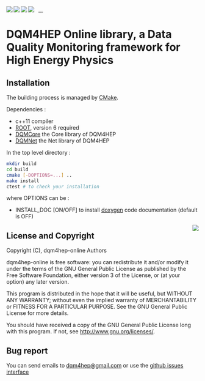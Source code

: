 <a href="https://travis-ci.org/DQM4HEP/dqm4hep-online">
  <img src="https://travis-ci.org/DQM4HEP/dqm4hep-online.svg?branch=master" align="left" /> 
</a> &nbsp;
<a href="https://scan.coverity.com/projects/dqm4hep-dqm4hep">
  <img src="https://scan.coverity.com/projects/13354/badge.svg" align="left" /> &nbsp;
</a>
<a href="http://dqm4hep.readthedocs.io/">
  <img src="https://readthedocs.org/projects/dqm4hep/badge/?version=latest" align="left" /> &nbsp;
</a>
<a href="https://dqm4hep.github.io/dqm4hep-doxygen/doxygen/dqm4hep-online/master/index.html">
  <img src="https://codedocs.xyz/doxygen/doxygen.svg" align="left"/>
</a> </br>

# DQM4HEP Online library, a Data Quality Monitoring framework for High Energy Physics

## Installation

The building process is managed by [CMake](http://cmake.org).

Dependencies :
- c++11 compiler
- [ROOT](https://github.com/root-project/root), version 6 required
- [DQMCore](https://github.com/dqm4hep/dqm4hep-core) the Core library of DQM4HEP
- [DQMNet](https://github.com/dqm4hep/dqm4hep-net) the Net library of DQM4HEP

In the top level directory :

```bash
mkdir build
cd build
cmake [-DOPTIONS=...] ..
make install
ctest # to check your installation
```

where OPTIONS can be :
- INSTALL_DOC [ON/OFF] to install [doxygen](www.doxygen.org) code documentation (default is OFF)

<img src="https://www.gnu.org/graphics/gplv3-127x51.png" align="right" />

## License and Copyright
Copyright (C), dqm4hep-online Authors

dqm4hep-online is free software: you can redistribute it and/or modify it under the terms of the GNU General Public License as published by the Free Software Foundation, either version 3 of the License, or (at your option) any later version.

This program is distributed in the hope that it will be useful, but WITHOUT ANY WARRANTY; without even the implied warranty of MERCHANTABILITY or FITNESS FOR A PARTICULAR PURPOSE.  See the GNU General Public License for more details.

You should have received a copy of the GNU General Public License long with this program.  If not, see <http://www.gnu.org/licenses/>.

## Bug report

You can send emails to <dqm4hep@gmail.com>
or use the [github issues interface](https://github.Com/DQM4HEP/dqm4hep-online/issues)
